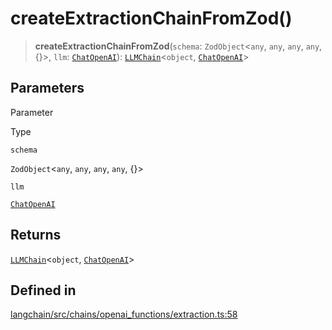 createExtractionChainFromZod()
==============================

> **createExtractionChainFromZod**(`schema`: `ZodObject`<`any`, `any`, `any`, `any`, {}\>, `llm`: [`ChatOpenAI`](/docs/api/chat_models_openai/classes/ChatOpenAI)): [`LLMChain`](/docs/api/chains/classes/LLMChain)<`object`, [`ChatOpenAI`](/docs/api/chat_models_openai/classes/ChatOpenAI)\>

Parameters[](#parameters "Direct link to Parameters")
------------------------------------------------------

Parameter

Type

`schema`

`ZodObject`<`any`, `any`, `any`, `any`, {}\>

`llm`

[`ChatOpenAI`](/docs/api/chat_models_openai/classes/ChatOpenAI)

Returns[](#returns "Direct link to Returns")
---------------------------------------------

[`LLMChain`](/docs/api/chains/classes/LLMChain)<`object`, [`ChatOpenAI`](/docs/api/chat_models_openai/classes/ChatOpenAI)\>

Defined in[](#defined-in "Direct link to Defined in")
------------------------------------------------------

[langchain/src/chains/openai\_functions/extraction.ts:58](https://github.com/hwchase17/langchainjs/blob/1c1274d/langchain/src/chains/openai_functions/extraction.ts#L58)